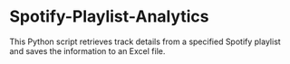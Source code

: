 # Spotify-Playlist-Analytics
This Python script retrieves track details from a specified Spotify playlist and saves the information to an Excel file.
